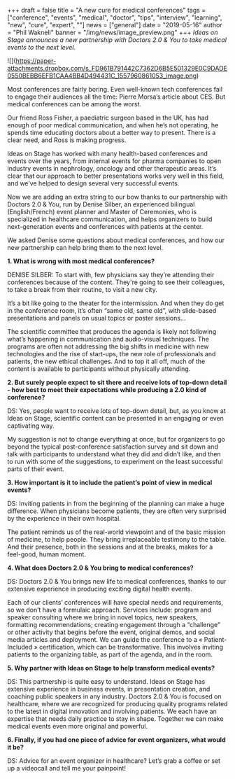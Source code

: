 +++
draft = false
title = "A new cure for medical conferences"
tags = ["conference", "events", "medical", "doctor", "tips", "interview", "learning", "new", "cure", "expert", ""]
news = ["general"]
date = "2019-05-16"
author = "Phil Waknell"
banner = "/img/news/image_preview.png"
+++
_Ideas on Stage announces a new partnership with Doctors 2.0 & You to take medical events to the next level._

!\[](https://paper-attachments.dropbox.com/s_FD961B791442C7362D6B5E501329E0C9DADE0550BEBB6EFB1CAA4BB4D494431C_1557960861053_image.png)

Most conferences are fairly boring. Even well-known tech conferences fail to engage their audiences all the time: Pierre Morsa’s article about CES. But medical conferences can be among the worst.



Our friend Ross Fisher, a paediatric surgeon based in the UK, has had enough of poor medical communication, and when he’s not operating, he spends time educating doctors about a better way to present. There is a clear need, and Ross is making progress.



Ideas on Stage has worked with many health-based conferences and events over the years, from internal events for pharma companies to open industry events in nephrology, oncology and other therapeutic areas. It’s clear that our approach to better presentations works very well in this field, and we’ve helped to design several very successful events.



Now we are adding an extra string to our bow thanks to our partnership with Doctors 2.0 & You, run by Denise Silber, an experienced bilingual (English/French) event planner and Master of Ceremonies, who is specialized in healthcare communication, and helps organizers to build next-generation events and conferences with patients at the center.



We asked Denise some questions about medical conferences, and how our new partnership can help bring them to the next level.





**1. What is wrong with most medical conferences?**



DENISE SILBER: To start with, few physicians say they’re attending their conferences because of the content. They're going to see their colleagues, to take a break from their routine, to visit a new city. 

It’s a bit like going to the theater for the intermission. And when they do get in the conference room, it’s often “same old, same old”, with slide-based presentations and panels on usual topics or poster sessions…

The scientific committee that produces the agenda is likely not following what’s happening in communication and audio-visual techniques. The programs are often not addressing the big shifts in medicine with new technologies and the rise of start-ups,  the new role of professionals and patients,  the new ethical challenges. And to top it all off, much of the content is available to participants without physically attending.





**2. But surely people expect to sit there and receive lots of top-down detail - how best to meet their expectations while producing a 2.0 kind of conference?**



DS: Yes, people want to receive lots of top-down detail, but, as you know at Ideas on Stage, scientific content can be presented in an engaging or even captivating way.

My suggestion is not to change everything at once,  but for organizers to go beyond the typical post-conference satisfaction survey and sit down and talk with participants to understand what they did and didn’t like, and then to run with some of the suggestions, to experiment on the least successful parts of their event. 





**3. How important is it to include the patient’s point of view in medical events?**



DS:  Inviting patients in from the beginning of the planning can make a huge difference. When physicians become patients, they are often very surprised by the experience in their own hospital.

The patient reminds us of the real-world viewpoint and of the basic mission of medicine, to help people. They bring irreplaceable testimony to the table. And their presence, both in the sessions and at the breaks, makes for a feel-good, human moment. 





**4. What does Doctors 2.0 & You bring to medical conferences?**



DS: Doctors 2.0 & You brings new life to medical conferences, thanks to our extensive experience in producing exciting digital health events. 

Each of our clients’ conferences will have special needs and requirements, so we don’t have a formulaic approach. Services include: program and speaker consulting where we bring in novel topics, new speakers, formatting recommendations; creating engagement through a “challenge” or other activity that begins before the event, original demos, and social media articles and deployment. We can guide the conference to a « Patient-Included » certification, which can be transformative. This involves inviting patients to the organizing table, as part of the agenda, and in the room. 





**5. Why partner with Ideas on Stage to help transform medical events?**



DS: This partnership is quite easy to understand. Ideas on Stage has extensive experience in business events, in presentation creation, and coaching public speakers in any industry. Doctors 2.0 & You is focused on healthcare, where we are recognized for producing quality programs related to the latest in digital innovation and involving patients. We each have an expertise that needs daily practice to stay in shape. Together we can make medical events even more original and powerful.





**6. Finally, if you had one piece of advice for event organizers, what would it be?**



DS: Advice for an event organizer in healthcare? Let’s grab a coffee or set up a videocall and tell me your painpoint!
